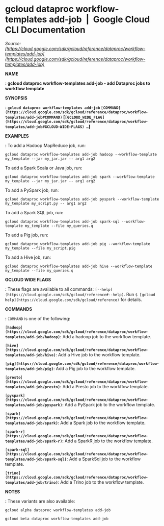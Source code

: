 # gcloud dataproc workflow-templates add-job  |  Google Cloud CLI Documentation

*Source: [https://cloud.google.com/sdk/gcloud/reference/dataproc/workflow-templates/add-job](https://cloud.google.com/sdk/gcloud/reference/dataproc/workflow-templates/add-job)*

**NAME**

: **gcloud dataproc workflow-templates add-job - add Dataproc jobs to workflow template**

**SYNOPSIS**

: **`gcloud dataproc workflow-templates add-job` `[COMMAND](https://cloud.google.com/sdk/gcloud/reference/dataproc/workflow-templates/add-job#COMMAND)` [`[GCLOUD_WIDE_FLAG](https://cloud.google.com/sdk/gcloud/reference/dataproc/workflow-templates/add-job#GCLOUD-WIDE-FLAGS) …`]**

**EXAMPLES**

: To add a Hadoop MapReduce job, run:

```
gcloud dataproc workflow-templates add-job hadoop --workflow-template my_template --jar my_jar.jar -- arg1 arg2
```

To add a Spark Scala or Java job, run:

```
gcloud dataproc workflow-templates add-job spark --workflow-template my_template --jar my_jar.jar -- arg1 arg2
```

To add a PySpark job, run:

```
gcloud dataproc workflow-templates add-job pyspark --workflow-template my_template my_script.py -- arg1 arg2
```

To add a Spark SQL job, run:

```
gcloud dataproc workflow-templates add-job spark-sql --workflow-template my_template --file my_queries.q
```

To add a Pig job, run:

```
gcloud dataproc workflow-templates add-job pig --workflow-template my_template --file my_script.pig
```

To add a Hive job, run:

```
gcloud dataproc workflow-templates add-job hive --workflow-template my_template --file my_queries.q
```

**GCLOUD WIDE FLAGS**

: These flags are available to all commands: `[--help](https://cloud.google.com/sdk/gcloud/reference#--help)`.
Run `$ [gcloud help](https://cloud.google.com/sdk/gcloud/reference)` for details.

**COMMANDS**

: ``COMMAND`` is one of the following:

**`[hadoop](https://cloud.google.com/sdk/gcloud/reference/dataproc/workflow-templates/add-job/hadoop)`**:
Add a hadoop job to the workflow template.

**`[hive](https://cloud.google.com/sdk/gcloud/reference/dataproc/workflow-templates/add-job/hive)`**:
Add a Hive job to the workflow template.

**`[pig](https://cloud.google.com/sdk/gcloud/reference/dataproc/workflow-templates/add-job/pig)`**:
Add a Pig job to the workflow template.

**`[presto](https://cloud.google.com/sdk/gcloud/reference/dataproc/workflow-templates/add-job/presto)`**:
Add a Presto job to the workflow template.

**`[pyspark](https://cloud.google.com/sdk/gcloud/reference/dataproc/workflow-templates/add-job/pyspark)`**:
Add a PySpark job to the workflow template.

**`[spark](https://cloud.google.com/sdk/gcloud/reference/dataproc/workflow-templates/add-job/spark)`**:
Add a Spark job to the workflow template.

**`[spark-r](https://cloud.google.com/sdk/gcloud/reference/dataproc/workflow-templates/add-job/spark-r)`**:
Add a SparkR job to the workflow template.

**`[spark-sql](https://cloud.google.com/sdk/gcloud/reference/dataproc/workflow-templates/add-job/spark-sql)`**:
Add a SparkSql job to the workflow template.

**`[trino](https://cloud.google.com/sdk/gcloud/reference/dataproc/workflow-templates/add-job/trino)`**:
Add a Trino job to the workflow template.

**NOTES**

: These variants are also available:

```
gcloud alpha dataproc workflow-templates add-job
```

```
gcloud beta dataproc workflow-templates add-job
```